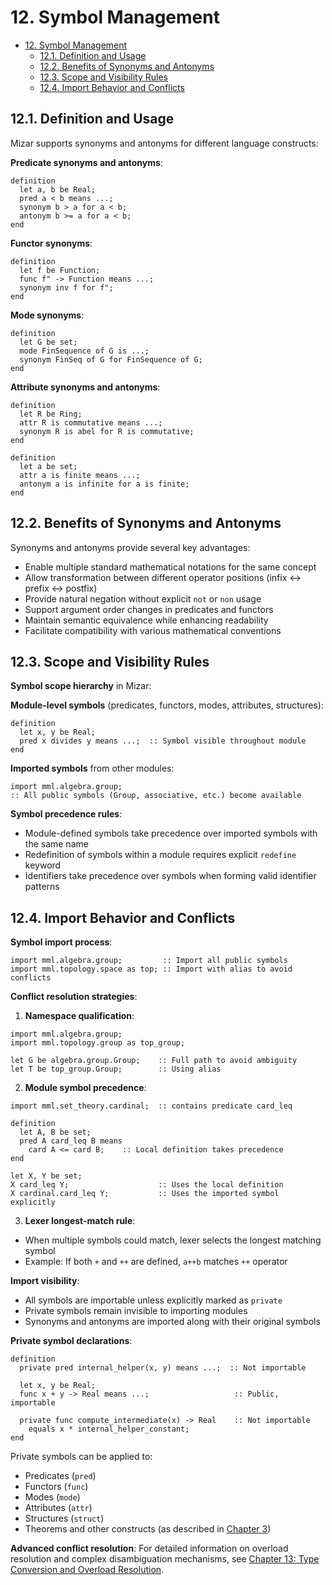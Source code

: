 # 12. Symbol Management

- [12. Symbol Management](#12-symbol-management)
    - [12.1. Definition and Usage](#121-definition-and-usage)
    - [12.2. Benefits of Synonyms and Antonyms](#122-benefits-of-synonyms-and-antonyms)
    - [12.3. Scope and Visibility Rules](#123-scope-and-visibility-rules)
    - [12.4. Import Behavior and Conflicts](#124-import-behavior-and-conflicts)

## 12.1. Definition and Usage

Mizar supports synonyms and antonyms for different language constructs:

**Predicate synonyms and antonyms**:
```mizar
definition
  let a, b be Real;
  pred a < b means ...;
  synonym b > a for a < b;
  antonym b >= a for a < b;
end
```

**Functor synonyms**:
```mizar
definition
  let f be Function;
  func f" -> Function means ...;
  synonym inv f for f";
end
```

**Mode synonyms**:
```mizar
definition
  let G be set;
  mode FinSequence of G is ...;
  synonym FinSeq of G for FinSequence of G;
end
```

**Attribute synonyms and antonyms**:
```mizar
definition
  let R be Ring;
  attr R is commutative means ...;
  synonym R is abel for R is commutative;
end

definition
  let a be set;
  attr a is finite means ...;
  antonym a is infinite for a is finite;
end
```

## 12.2. Benefits of Synonyms and Antonyms

Synonyms and antonyms provide several key advantages:
- Enable multiple standard mathematical notations for the same concept
- Allow transformation between different operator positions (infix ↔ prefix ↔ postfix)
- Provide natural negation without explicit `not` or `non` usage
- Support argument order changes in predicates and functors
- Maintain semantic equivalence while enhancing readability
- Facilitate compatibility with various mathematical conventions

## 12.3. Scope and Visibility Rules

**Symbol scope hierarchy** in Mizar:

**Module-level symbols** (predicates, functors, modes, attributes, structures):
```mizar
definition
  let x, y be Real;
  pred x divides y means ...;  :: Symbol visible throughout module
end
```

**Imported symbols** from other modules:
```mizar
import mml.algebra.group;
:: All public symbols (Group, associative, etc.) become available
```

**Symbol precedence rules**:
- Module-defined symbols take precedence over imported symbols with the same name
- Redefinition of symbols within a module requires explicit `redefine` keyword
- Identifiers take precedence over symbols when forming valid identifier patterns

## 12.4. Import Behavior and Conflicts

**Symbol import process**:
```mizar
import mml.algebra.group;         :: Import all public symbols
import mml.topology.space as top; :: Import with alias to avoid conflicts
```

**Conflict resolution strategies**:

1. **Namespace qualification**:
  ```mizar
  import mml.algebra.group;
  import mml.topology.group as top_group;
  
  let G be algebra.group.Group;    :: Full path to avoid ambiguity
  let T be top_group.Group;        :: Using alias
  ```

2. **Module symbol precedence**:
  ```mizar
  import mml.set_theory.cardinal;  :: contains predicate card_leq
  
  definition
    let A, B be set;
    pred A card_leq B means 
      card A <= card B;    :: Local definition takes precedence
  end

  let X, Y be set;
  X card_leq Y;                    :: Uses the local definition
  X cardinal.card_leq Y;           :: Uses the imported symbol explicitly
  ```

3. **Lexer longest-match rule**:
  - When multiple symbols could match, lexer selects the longest matching symbol
  - Example: If both `+` and `++` are defined, `a++b` matches `++` operator

**Import visibility**:
- All symbols are importable unless explicitly marked as `private`
- Private symbols remain invisible to importing modules
- Synonyms and antonyms are imported along with their original symbols

**Private symbol declarations**:
```mizar
definition
  private pred internal_helper(x, y) means ...;  :: Not importable
  
  let x, y be Real;
  func x + y -> Real means ...;                   :: Public, importable
  
  private func compute_intermediate(x) -> Real    :: Not importable
    equals x * internal_helper_constant;
end
```

Private symbols can be applied to:
- Predicates (`pred`)
- Functors (`func`) 
- Modes (`mode`)
- Attributes (`attr`)
- Structures (`struct`)
- Theorems and other constructs (as described in [Chapter 3](./3.modules_and_namespaces.md))

**Advanced conflict resolution**:
For detailed information on overload resolution and complex disambiguation mechanisms, see [Chapter 13: Type Conversion and Overload Resolution](./13.type_conversion_and_overload_resolution.md).